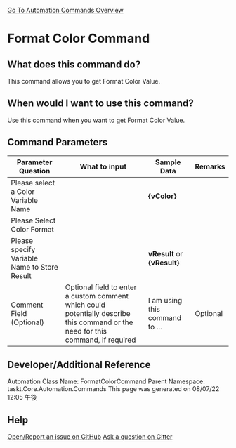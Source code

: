 <!--TITLE: Format Color Command -->
<!-- SUBTITLE: a command in the Color Commands group. -->
[Go To Automation Commands Overview](/automation-commands.md)


# Format Color Command


## What does this command do?
This command allows you to get Format Color Value.


## When would I want to use this command?
Use this command when you want to get Format Color Value.


## Command Parameters
| Parameter Question   	| What to input  	|  Sample Data 	| Remarks  	|
| ---                    | ---               | ---           | ---       |
|Please select a Color Variable Name||**{vColor}**||
|Please Select Color Format||||
|Please specify Variable Name to Store Result||**vResult** or **{vResult}**||
|Comment Field (Optional)|Optional field to enter a custom comment which could potentially describe this command or the need for this command, if required|I am using this command to ...|Optional|










## Developer/Additional Reference
Automation Class Name: FormatColorCommand
Parent Namespace: taskt.Core.Automation.Commands
This page was generated on 08/07/22 12:05 午後


## Help
[Open/Report an issue on GitHub](https://github.com/saucepleez/taskt/issues/new)
[Ask a question on Gitter](https://gitter.im/taskt-rpa/Lobby)
